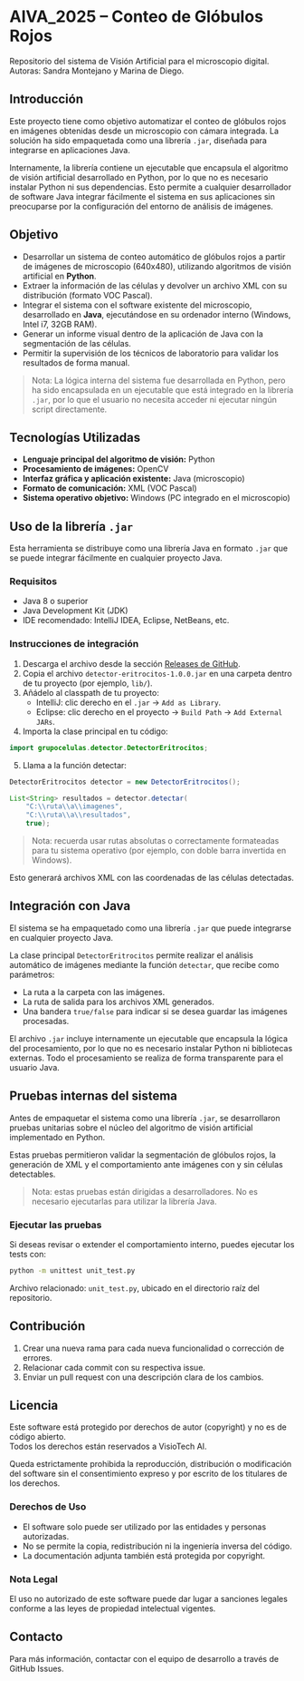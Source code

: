 # AIVA_2025 – Conteo de Glóbulos Rojos

Repositorio del sistema de Visión Artificial para el microscopio digital.  
Autoras: Sandra Montejano y Marina de Diego.


## Introducción
Este proyecto tiene como objetivo automatizar el conteo de glóbulos rojos en imágenes obtenidas desde un microscopio con cámara integrada. La solución ha sido empaquetada como una librería `.jar`, diseñada para integrarse en aplicaciones Java.

Internamente, la librería contiene un ejecutable que encapsula el algoritmo de visión artificial desarrollado en Python, por lo que no es necesario instalar Python ni sus dependencias. Esto permite a cualquier desarrollador de software Java integrar fácilmente el sistema en sus aplicaciones sin preocuparse por la configuración del entorno de análisis de imágenes.

## Objetivo
- Desarrollar un sistema de conteo automático de glóbulos rojos a partir de imágenes de microscopio (640x480), utilizando algoritmos de visión artificial en **Python**.
- Extraer la información de las células y devolver un archivo XML con su distribución (formato VOC Pascal).
- Integrar el sistema con el software existente del microscopio, desarrollado en **Java**, ejecutándose en su ordenador interno (Windows, Intel i7, 32GB RAM).
- Generar un informe visual dentro de la aplicación de Java con la segmentación de las células.
- Permitir la supervisión de los técnicos de laboratorio para validar los resultados de forma manual.

> Nota: La lógica interna del sistema fue desarrollada en Python, pero ha sido encapsulada en un ejecutable que está integrado en la librería `.jar`, por lo que el usuario no necesita acceder ni ejecutar ningún script directamente.



## Tecnologías Utilizadas
- **Lenguaje principal del algoritmo de visión:** Python
- **Procesamiento de imágenes:** OpenCV
- **Interfaz gráfica y aplicación existente:** Java (microscopio)
- **Formato de comunicación:** XML (VOC Pascal)
- **Sistema operativo objetivo:** Windows (PC integrado en el microscopio)

## Uso de la librería `.jar`

Esta herramienta se distribuye como una librería Java en formato `.jar` que se puede integrar fácilmente en cualquier proyecto Java.

### Requisitos
- Java 8 o superior
- Java Development Kit (JDK)
- IDE recomendado: IntelliJ IDEA, Eclipse, NetBeans, etc.

### Instrucciones de integración

1. Descarga el archivo desde la sección [Releases de GitHub](https://github.com/sanmcr/AIVA_2025-Sandra_Montejano_Marina_de_Diego/releases).
2. Copia el archivo `detector-eritrocitos-1.0.0.jar` en una carpeta dentro de tu proyecto (por ejemplo, `lib/`).
3. Añádelo al classpath de tu proyecto:
   - IntelliJ: clic derecho en el `.jar` → `Add as Library`.
   - Eclipse: clic derecho en el proyecto → `Build Path` → `Add External JARs`.
4. Importa la clase principal en tu código:
```java
import grupocelulas.detector.DetectorEritrocitos;
```
5. Llama a la función detectar:
```java
DetectorEritrocitos detector = new DetectorEritrocitos();

List<String> resultados = detector.detectar(
    "C:\\ruta\\a\\imagenes", 
    "C:\\ruta\\a\\resultados", 
    true);
```

> Nota:  recuerda usar rutas absolutas o correctamente formateadas para tu sistema operativo (por ejemplo, con doble barra invertida en Windows).

Esto generará archivos XML con las coordenadas de las células detectadas.

## Integración con Java

El sistema se ha empaquetado como una librería `.jar` que puede integrarse en cualquier proyecto Java.

La clase principal `DetectorEritrocitos` permite realizar el análisis automático de imágenes mediante la función `detectar`, que recibe como parámetros:

- La ruta a la carpeta con las imágenes.
- La ruta de salida para los archivos XML generados.
- Una bandera `true/false` para indicar si se desea guardar las imágenes procesadas.

El archivo `.jar` incluye internamente un ejecutable que encapsula la lógica del procesamiento, por lo que no es necesario instalar Python ni bibliotecas externas. Todo el procesamiento se realiza de forma transparente para el usuario Java.

## Pruebas internas del sistema

Antes de empaquetar el sistema como una librería `.jar`, se desarrollaron pruebas unitarias sobre el núcleo del algoritmo de visión artificial implementado en Python.

Estas pruebas permitieron validar la segmentación de glóbulos rojos, la generación de XML y el comportamiento ante imágenes con y sin células detectables.

> Nota: estas pruebas están dirigidas a desarrolladores. No es necesario ejecutarlas para utilizar la librería Java.

### Ejecutar las pruebas

Si deseas revisar o extender el comportamiento interno, puedes ejecutar los tests con:

```bash
python -m unittest unit_test.py
```

Archivo relacionado: `unit_test.py`, ubicado en el directorio raíz del repositorio.


## Contribución
1. Crear una nueva rama para cada nueva funcionalidad o corrección de errores.
2. Relacionar cada commit con su respectiva issue.
3. Enviar un pull request con una descripción clara de los cambios.

## Licencia

Este software está protegido por derechos de autor (copyright) y no es de código abierto.  
Todos los derechos están reservados a  VisioTech AI.  

Queda estrictamente prohibida la reproducción, distribución o modificación del software sin el consentimiento expreso y por escrito de los titulares de los derechos.  

### Derechos de Uso
- El software solo puede ser utilizado por las entidades y personas autorizadas.  
- No se permite la copia, redistribución ni la ingeniería inversa del código.  
- La documentación adjunta también está protegida por copyright.  

### Nota Legal
El uso no autorizado de este software puede dar lugar a sanciones legales conforme a las leyes de propiedad intelectual vigentes.  


## Contacto
Para más información, contactar con el equipo de desarrollo a través de GitHub Issues.




